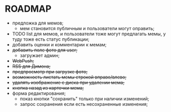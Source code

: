 # ROADMAP

- предложка для мемов;
  - мем становится публичным и пользователи могут оправить;
- TODO list для мемов, и пользователи тоже могут предлагать мемы, у туду тоже есть статус публикации;
- добавить оценки и комментарии к мемам;
- ~~добавить поле фото для user;~~
   - загружает админ;
- ~~WebPush;~~
- ~~RSS для Димона;~~
- ~~предпросмотр при загрузке фото;~~
- ~~возможность листать мемы строкой вправо/влево;~~
- ~~удалять изображение с диска при удалении мема;~~
- ~~кнопка назад из карточки мема;~~
- форма редактирования;
  - показ кнопки "сохранить" только при наличии изменений;
  - запрос сохранения если есть несохраненные изменения;
